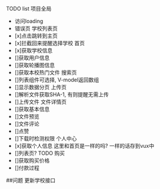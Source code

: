 TODO list
项目全局
- 访问loading
- 错误页
学校列表页
- [x]点击跳转到主页
- [x]拦截回来提醒选择学校
首页
- [x]获取学校信息
- []获取用户信息
- []获取轮播图信息
- []获取本校热门文件
搜索页
- []列表组件可选择, V-model返回数组
- []显示数据分页
上传页
- []解析文件获取SHA-1, 有则提醒无需上传
- []上传文件
文件详情页
- []获取基本信息
- []文件预览
- []文件评论
- []点赞
- []下载时检测权限
个人中心
- [x]获取个人信息 这里和首页是一样的吗? 一样的话存到vux中
- []列表页? TODO
购买
- []获取购买价格
- []付款过程

##问题
更新学校接口
